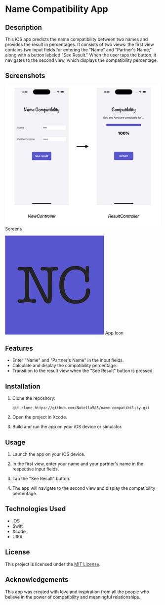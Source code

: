 
# Name Compatibility App

## Description

This iOS app predicts the name compatibility between two names and provides the result in percentages. It consists of two views: the first view contains two input fields for entering the "Name" and "Partner's Name," along with a button labeled "See Result." When the user taps the button, it navigates to the second view, which displays the compatibility percentage.

## Screenshots

![Name Compatibility App Screens](https://github.com/Nutella585/names-compatibility/blob/main/md-images/screens.png)
Screens

![Name Compatibility App Icon](https://github.com/Nutella585/names-compatibility/blob/main/md-images/app-icon.png)
App Icon

## Features

- Enter "Name" and "Partner's Name" in the input fields.
- Calculate and display the compatibility percentage.
- Transition to the result view when the "See Result" button is pressed.

## Installation

1. Clone the repository:
   ```
   git clone https://github.com/Nutella585/name-compatibility.git
   ```

2. Open the project in Xcode.

3. Build and run the app on your iOS device or simulator.

## Usage

1. Launch the app on your iOS device.

2. In the first view, enter your name and your partner's name in the respective input fields.

3. Tap the "See Result" button.

4. The app will navigate to the second view and display the compatibility percentage.

## Technologies Used

- iOS
- Swift
- Xcode
- UIKit

## License

This project is licensed under the [MIT License](LICENSE).

## Acknowledgements

This app was created with love and inspiration from all the people who believe in the power of compatibility and meaningful relationships.
